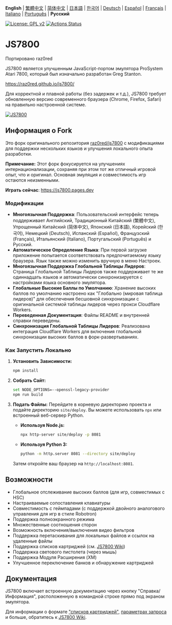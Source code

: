 **English** | [繁體中文](README.zh-TW.md) | [简体中文](README.zh-CN.md) | [日本語](README.ja.md) | [한국어](README.ko.md) | [Deutsch](README.de.md) | [Español](README.es.md) | [Français](README.fr.md) | [Italiano](README.it.md) | [Português](README.pt.md) | **Русский**

[![License: GPL v2](https://img.shields.io/badge/License-GPL%20v2-blue.svg)](https://www.gnu.org/licenses/old-licenses/gpl-2.0.en.html)
[![Actions Status](https://github.com/raz0red/js7800/workflows/Build/badge.svg)](https://github.com/raz0red/js7800/actions)

# JS7800

Портировано raz0red

JS7800 является улучшенным JavaScript-портом эмулятора ProSystem Atari 7800, который был изначально разработан Greg Stanton.

https://raz0red.github.io/js7800/

Для корректной и плавной работы (без задержек и т.д.), JS7800 требует обновленную версию современного браузера (Chrome, Firefox, Safari) на правильно настроенной системе.

[![JS7800](https://github.com/raz0red/js7800/raw/master/screenshots/screenshot.png)](https://raz0red.github.io/js7800/)

## Информация о Fork

Это форк оригинального репозитория [raz0red/js7800](https://github.com/raz0red/js7800) с модификациями для поддержки нескольких языков и улучшения локального опыта разработки.

**Примечание:** Этот форк фокусируется на улучшениях интернационализации, сохраняя при этом тот же отличный игровой опыт, что и оригинал. Основная эмуляция и совместимость игр остаются неизменными.

**Играть сейчас**: https://js7800.pages.dev

### Модификации

*   **Многоязычная Поддержка**: Пользовательский интерфейс теперь поддерживает Английский, Традиционный Китайский (繁體中文), Упрощенный Китайский (简体中文), Японский (日本語), Корейский (한국어), Немецкий (Deutsch), Испанский (Español), Французский (Français), Итальянский (Italiano), Португальский (Português) и Русский.
*   **Автоматическое Определение Языка**: При первой загрузке приложение попытается соответствовать предпочитаемому языку браузера. Язык также можно изменить вручную в меню Настроек.
*   **Многоязычная Поддержка Глобальной Таблицы Лидеров**: Страница Глобальной Таблицы Лидеров также поддерживает те же одиннадцать языков и автоматически синхронизируется с настройками языка основного эмулятора.
*   **Глобальные Высокие Баллы по Умолчанию**: Хранение высоких баллов по умолчанию настроено как "Глобально (мировая таблица лидеров)" для обеспечения бесшовной синхронизации с оригинальной системой таблицы лидеров через прокси Cloudflare Workers.
*   **Переведенная Документация**: Файлы README и внутренней справки переведены.
*   **Синхронизация Глобальной Таблицы Лидеров**: Реализована интеграция Cloudflare Workers для включения глобальной синхронизации высоких баллов в форк-развертываниях.

### Как Запустить Локально

1.  **Установить Зависимости:**
    ```sh
    npm install
    ```

2.  **Собрать Сайт:**
    ```sh
    set NODE_OPTIONS=--openssl-legacy-provider
    npm run build
    ```

3.  **Подать Файлы:**
    Перейдите в корневую директорию проекта и подайте директорию `site/deploy`. Вы можете использовать `npx` или встроенный веб-сервер Python.

    *   **Используя Node.js:**
        ```sh
        npx http-server site/deploy -p 8081
        ```

    *   **Используя Python 3:**
        ```sh
        python -m http.server 8081 --directory site/deploy
        ```

    Затем откройте ваш браузер на `http://localhost:8081`.

## Возможности

* Глобальное отслеживание высоких баллов (для игр, совместимых с HSC)
* Настраиваемые сопоставления клавиатуры
* Совместимость с геймпадами (с поддержкой двойного аналогового управления для игр в стиле Robotron)
* Поддержка полноэкранного режима
* Множественные соотношения сторон
* Возможность включения/выключения видео фильтров
* Поддержка перетаскивания для локальных файлов и ссылок на удаленные файлы
* Поддержка списков картриджей (см. [JS7800 Wiki](https://github.com/raz0red/js7800/wiki/Cartridge%20Lists))
* Поддержка светового пистолета (через мышь)
* Поддержка Модуля Расширения (XM)
* Улучшенное переключение банков и обнаружение картриджей

## Документация

JS7800 включает встроенную документацию через кнопку "Справка/Информация", расположенную в командной строке прямо под экраном эмулятора.

Для информации о формате ["списков картриджей"](https://github.com/raz0red/js7800/wiki/Cartridge%20Lists), [параметрах запроса](https://github.com/raz0red/js7800/wiki/Request%20Parameters) и больше, обратитесь к [JS7800 Wiki](https://github.com/raz0red/js7800/wiki).